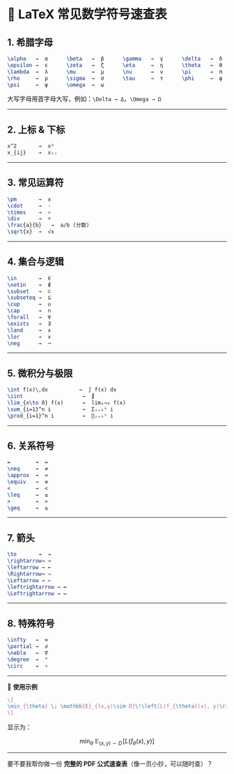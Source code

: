 # 📖 LaTeX 常见数学符号速查表

## 1. 希腊字母

```latex
\alpha   →  α      \beta   →  β      \gamma   →  γ      \delta   →  δ
\epsilon →  ε      \zeta   →  ζ      \eta     →  η      \theta   →  θ
\lambda  →  λ      \mu     →  μ      \nu      →  ν      \pi      →  π
\rho     →  ρ      \sigma  →  σ      \tau     →  τ      \phi     →  φ
\psi     →  ψ      \omega  →  ω
```

大写字母用首字母大写，例如：`\Delta → Δ`，`\Omega → Ω`

---

## 2. 上标 & 下标

```latex
x^2       →  x²
x_{ij}    →  xᵢⱼ
```

---

## 3. 常见运算符

```latex
\pm       →  ±
\cdot     →  ·
\times    →  ×
\div      →  ÷
\frac{a}{b}   →  a/b (分数)
\sqrt{x}  →  √x
```

---

## 4. 集合与逻辑

```latex
\in       →  ∈
\notin    →  ∉
\subset   →  ⊂
\subseteq →  ⊆
\cup      →  ∪
\cap      →  ∩
\forall   →  ∀
\exists   →  ∃
\land     →  ∧
\lor      →  ∨
\neg      →  ¬
```

---

## 5. 微积分与极限

```latex
\int f(x)\,dx          →  ∫ f(x) dx
\iint                   →  ∬
\lim_{x\to 0} f(x)      →  limₓ→₀ f(x)
\sum_{i=1}^n i          →  Σᵢ₌₁ⁿ i
\prod_{i=1}^n i         →  ∏ᵢ₌₁ⁿ i
```

---

## 6. 关系符号

```latex
=        →  =
\neq     →  ≠
\approx  →  ≈
\equiv   →  ≡
<        →  <
\leq     →  ≤
>        →  >
\geq     →  ≥
```

---

## 7. 箭头

```latex
\to       →  →
\rightarrow→ →
\leftarrow → ←
\Rightarrow→ ⇒
\Leftarrow → ⇐
\leftrightarrow → ↔
\Leftrightarrow → ⇔
```

---

## 8. 特殊符号

```latex
\infty   →  ∞
\partial →  ∂
\nabla   →  ∇
\degree  →  °
\circ    →  ∘
```

---

📌 **使用示例**

```latex
\[
\min_{\theta} \; \mathbb{E}_{(x,y)\sim D}\!\left[L(f_{\theta}(x), y)\right]
\]
```

显示为：

$$
\min_{\theta} \; \mathbb{E}_{(x,y)\sim D}\!\left[L(f_{\theta}(x), y)\right]
$$

---

要不要我帮你做一份 **完整的 PDF 公式速查表**（像一页小抄，可以随时查）？
